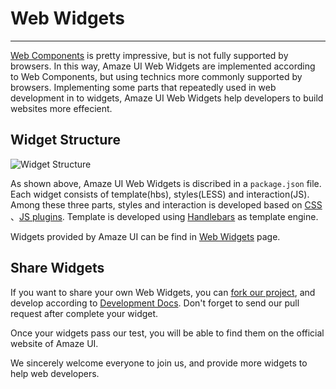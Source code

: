 # Web Widgets
---

[Web Components](http://www.w3.org/TR/components-intro/) is pretty impressive, but is not fully supported by browsers. In this way, Amaze UI Web Widgets are implemented according to Web Components, but using technics more commonly supported by browsers. Implementing some parts that repeatedly used in web development in to widgets, Amaze UI Web Widgets help developers to build websites more effecient.

## Widget Structure

<div>
  <img src="/i/docs/widget.jpg" alt="Widget Structure" style="max-width: 400px" class="am-center"/>
</div>

As shown above, Amaze UI Web Widgets is discribed in a `package.json` file. Each widget consists of template(hbs), styles(LESS) and interaction(JS). Among these three parts, styles and interaction is developed based on [CSS](/css) 、[JS plugins](/javascript). Template is developed using [Handlebars](http://handlebarsjs.com/) as template engine.

Widgets provided by Amaze UI can be find in [Web Widgets](/widgets) page.

## Share Widgets

If you want to share your own Web Widgets, you can [fork our project](https://github.com/allmobilize/amazeui/fork), and develop according to [Development Docs](/getting-started/widget). Don't forget to send our pull request after complete your widget.

Once your widgets pass our test, you will be able to find them on the official website of Amaze UI.

We sincerely welcome everyone to join us, and provide more widgets to help web developers.